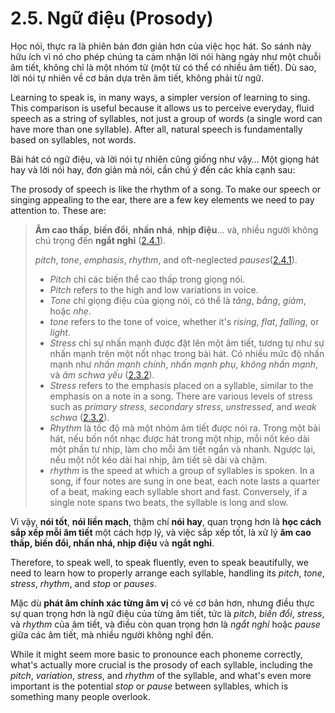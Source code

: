 # 2.5. Ngữ điệu (Prosody)

Học nói, thực ra là phiên bản đơn giản hơn của việc học hát. So sánh này hữu ích vì nó cho phép chúng ta cảm nhận lời nói hàng ngày như một chuỗi âm tiết, không chỉ là một nhóm từ (một từ có thể có nhiều âm tiết). Dù sao, lời nói tự nhiên về cơ bản dựa trên âm tiết, không phải từ ngữ.

Learning to speak is, in many ways, a simpler version of learning to sing. This comparison is useful because it allows us to perceive everyday, fluid speech as a string of syllables, not just a group of words (a single word can have more than one syllable). After all, natural speech is fundamentally based on syllables, not words.

Bài hát có ngữ điệu, và lời nói tự nhiên cũng giống như vậy… Một giọng hát hay và lời nói hay, đơn giản mà nói, cần chú ý đến các khía cạnh sau:

The prosody of speech is like the rhythm of a song. To make our speech or singing appealing to the ear, there are a few key elements we need to pay attention to. These are:

> **Âm cao thấp**, **biến đổi**, **nhấn nhá**, **nhịp điệu**… và, nhiều người không chú trọng đến **ngắt nghỉ** ([2.4.1](2.4.1-stop)).
>
> _pitch_, _tone_, _emphasis_, _rhythm_, and oft-neglected _pauses_([2.4.1](2.4.1-stop)).
>
> - _Pitch_ chỉ các biến thể cao thấp trong giọng nói.
> - _Pitch_ refers to the high and low variations in voice.
> - _Tone_ chỉ giọng điệu của giọng nói, có thể là _tăng_, _bằng_, _giảm_, hoặc _nhẹ_.
> - _tone_ refers to the tone of voice, whether it's _rising_, _flat_, _falling_, or _light_.
> - _Stress_ chỉ sự nhấn mạnh được đặt lên một âm tiết, tương tự như sự nhấn mạnh trên một nốt nhạc trong bài hát. Có nhiều mức độ nhấn mạnh như _nhấn mạnh chính_, _nhấn mạnh phụ_, _không nhấn mạnh_, và _âm schwa yếu_ ([2.3.2](2.3.2-stress)).
> - _Stress_ refers to the emphasis placed on a syllable, similar to the emphasis on a note in a song. There are various levels of stress such as _primary stress_, _secondary stress_, _unstressed_, and _weak schwa_ ([2.3.2](2.3.2-stress)).
> - _Rhythm_ là tốc độ mà một nhóm âm tiết được nói ra. Trong một bài hát, nếu bốn nốt nhạc được hát trong một nhịp, mỗi nốt kéo dài một phần tư nhịp, làm cho mỗi âm tiết ngắn và nhanh. Ngược lại, nếu một nốt kéo dài hai nhịp, âm tiết sẽ dài và chậm.
> - _rhythm_ is the speed at which a group of syllables is spoken. In a song, if four notes are sung in one beat, each note lasts a quarter of a beat, making each syllable short and fast. Conversely, if a single note spans two beats, the syllable is long and slow.

Vì vậy, **nói tốt**, **nói liền mạch**, thậm chí **nói hay**, quan trọng hơn là **học cách sắp xếp mỗi âm tiết** một cách hợp lý, và việc sắp xếp tốt, là xử lý **âm cao thấp, biến đổi, nhấn nhá, nhịp điệu** và **ngắt nghỉ**.

Therefore, to speak well, to speak fluently, even to speak beautifully, we need to learn how to properly arrange each syllable, handling its _pitch_, _tone_, _stress_, _rhythm_, and _stop_ or _pauses_.

Mặc dù **phát âm chính xác từng âm vị** có vẻ cơ bản hơn, nhưng điều thực sự quan trọng hơn là ngữ điệu của từng âm tiết, tức là _pitch_, _biến đổi_, _stress_, và _rhythm_ của âm tiết, và điều còn quan trọng hơn là _ngắt nghỉ_ hoặc _pause_ giữa các âm tiết, mà nhiều người không nghĩ đến.

While it might seem more basic to pronounce each phoneme correctly, what's actually more crucial is the prosody of each syllable, including the _pitch_, _variation_, _stress_, and _rhythm_ of the syllable, and what's even more important is the potential _stop_ or _pause_ between syllables, which is something many people overlook.
